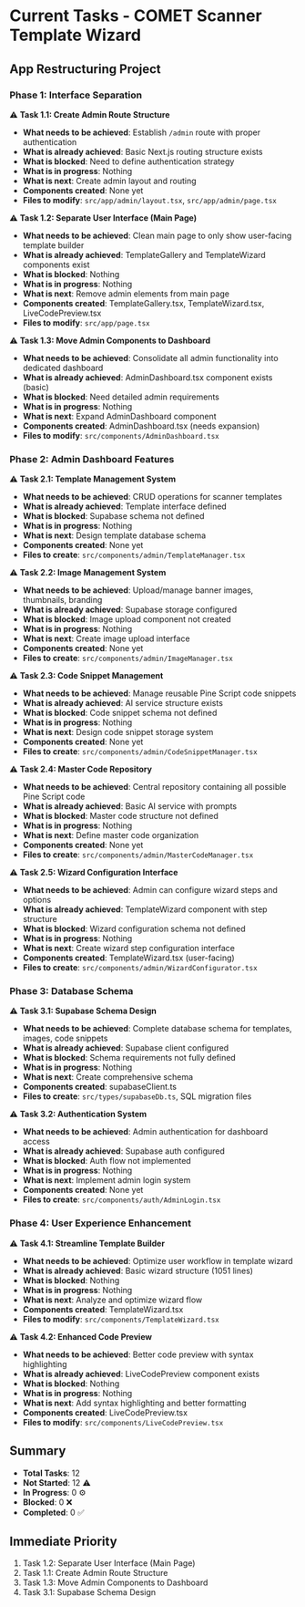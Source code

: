 # Current Tasks - COMET Scanner Template Wizard

## App Restructuring Project

### Phase 1: Interface Separation

⚠️ **Task 1.1: Create Admin Route Structure**
- **What needs to be achieved**: Establish `/admin` route with proper authentication
- **What is already achieved**: Basic Next.js routing structure exists
- **What is blocked**: Need to define authentication strategy
- **What is in progress**: Nothing
- **What is next**: Create admin layout and routing
- **Components created**: None yet
- **Files to modify**: `src/app/admin/layout.tsx`, `src/app/admin/page.tsx`

⚠️ **Task 1.2: Separate User Interface (Main Page)**
- **What needs to be achieved**: Clean main page to only show user-facing template builder
- **What is already achieved**: TemplateGallery and TemplateWizard components exist
- **What is blocked**: Nothing
- **What is in progress**: Nothing
- **What is next**: Remove admin elements from main page
- **Components created**: TemplateGallery.tsx, TemplateWizard.tsx, LiveCodePreview.tsx
- **Files to modify**: `src/app/page.tsx`

⚠️ **Task 1.3: Move Admin Components to Dashboard**
- **What needs to be achieved**: Consolidate all admin functionality into dedicated dashboard
- **What is already achieved**: AdminDashboard.tsx component exists (basic)
- **What is blocked**: Need detailed admin requirements
- **What is in progress**: Nothing
- **What is next**: Expand AdminDashboard component
- **Components created**: AdminDashboard.tsx (needs expansion)
- **Files to modify**: `src/components/AdminDashboard.tsx`

### Phase 2: Admin Dashboard Features

⚠️ **Task 2.1: Template Management System**
- **What needs to be achieved**: CRUD operations for scanner templates
- **What is already achieved**: Template interface defined
- **What is blocked**: Supabase schema not defined
- **What is in progress**: Nothing
- **What is next**: Design template database schema
- **Components created**: None yet
- **Files to create**: `src/components/admin/TemplateManager.tsx`

⚠️ **Task 2.2: Image Management System**
- **What needs to be achieved**: Upload/manage banner images, thumbnails, branding
- **What is already achieved**: Supabase storage configured
- **What is blocked**: Image upload component not created
- **What is in progress**: Nothing
- **What is next**: Create image upload interface
- **Components created**: None yet
- **Files to create**: `src/components/admin/ImageManager.tsx`

⚠️ **Task 2.3: Code Snippet Management**
- **What needs to be achieved**: Manage reusable Pine Script code snippets
- **What is already achieved**: AI service structure exists
- **What is blocked**: Code snippet schema not defined
- **What is in progress**: Nothing
- **What is next**: Design code snippet storage system
- **Components created**: None yet
- **Files to create**: `src/components/admin/CodeSnippetManager.tsx`

⚠️ **Task 2.4: Master Code Repository**
- **What needs to be achieved**: Central repository containing all possible Pine Script code
- **What is already achieved**: Basic AI service with prompts
- **What is blocked**: Master code structure not defined
- **What is in progress**: Nothing
- **What is next**: Define master code organization
- **Components created**: None yet
- **Files to create**: `src/components/admin/MasterCodeManager.tsx`

⚠️ **Task 2.5: Wizard Configuration Interface**
- **What needs to be achieved**: Admin can configure wizard steps and options
- **What is already achieved**: TemplateWizard component with step structure
- **What is blocked**: Wizard configuration schema not defined
- **What is in progress**: Nothing
- **What is next**: Create wizard step configuration interface
- **Components created**: TemplateWizard.tsx (user-facing)
- **Files to create**: `src/components/admin/WizardConfigurator.tsx`

### Phase 3: Database Schema

⚠️ **Task 3.1: Supabase Schema Design**
- **What needs to be achieved**: Complete database schema for templates, images, code snippets
- **What is already achieved**: Supabase client configured
- **What is blocked**: Schema requirements not fully defined
- **What is in progress**: Nothing
- **What is next**: Create comprehensive schema
- **Components created**: supabaseClient.ts
- **Files to create**: `src/types/supabaseDb.ts`, SQL migration files

⚠️ **Task 3.2: Authentication System**
- **What needs to be achieved**: Admin authentication for dashboard access
- **What is already achieved**: Supabase auth configured
- **What is blocked**: Auth flow not implemented
- **What is in progress**: Nothing
- **What is next**: Implement admin login system
- **Components created**: None yet
- **Files to create**: `src/components/auth/AdminLogin.tsx`

### Phase 4: User Experience Enhancement

⚠️ **Task 4.1: Streamline Template Builder**
- **What needs to be achieved**: Optimize user workflow in template wizard
- **What is already achieved**: Basic wizard structure (1051 lines)
- **What is blocked**: Nothing
- **What is in progress**: Nothing
- **What is next**: Analyze and optimize wizard flow
- **Components created**: TemplateWizard.tsx
- **Files to modify**: `src/components/TemplateWizard.tsx`

⚠️ **Task 4.2: Enhanced Code Preview**
- **What needs to be achieved**: Better code preview with syntax highlighting
- **What is already achieved**: LiveCodePreview component exists
- **What is blocked**: Nothing
- **What is in progress**: Nothing
- **What is next**: Add syntax highlighting and better formatting
- **Components created**: LiveCodePreview.tsx
- **Files to modify**: `src/components/LiveCodePreview.tsx`

## Summary
- **Total Tasks**: 12
- **Not Started**: 12 ⚠️
- **In Progress**: 0 ⚙️
- **Blocked**: 0 ❌
- **Completed**: 0 ✅

## Immediate Priority
1. Task 1.2: Separate User Interface (Main Page)
2. Task 1.1: Create Admin Route Structure
3. Task 1.3: Move Admin Components to Dashboard
4. Task 3.1: Supabase Schema Design